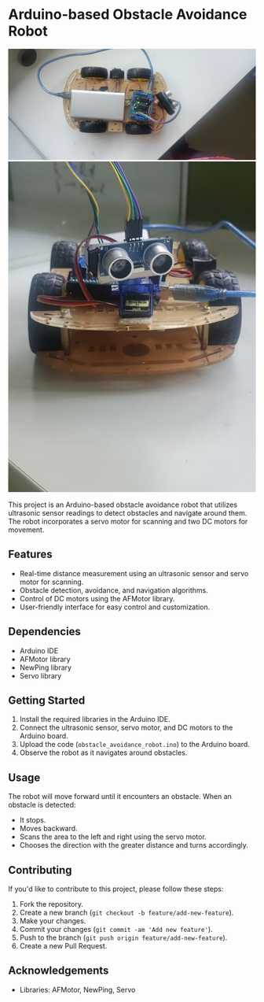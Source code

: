 # Arduino-based Obstacle Avoidance Robot

![img](1.jpeg)
![img](2.jpeg)

This project is an Arduino-based obstacle avoidance robot that utilizes ultrasonic sensor readings to detect obstacles and navigate around them. The robot incorporates a servo motor for scanning and two DC motors for movement.

## Features
- Real-time distance measurement using an ultrasonic sensor and servo motor for scanning.
- Obstacle detection, avoidance, and navigation algorithms.
- Control of DC motors using the AFMotor library.
- User-friendly interface for easy control and customization.

## Dependencies
- Arduino IDE
- AFMotor library
- NewPing library
- Servo library

## Getting Started
1. Install the required libraries in the Arduino IDE.
2. Connect the ultrasonic sensor, servo motor, and DC motors to the Arduino board.
3. Upload the code (`obstacle_avoidance_robot.ino`) to the Arduino board.
4. Observe the robot as it navigates around obstacles.

## Usage
The robot will move forward until it encounters an obstacle. When an obstacle is detected:
- It stops.
- Moves backward.
- Scans the area to the left and right using the servo motor.
- Chooses the direction with the greater distance and turns accordingly.

## Contributing
If you'd like to contribute to this project, please follow these steps:
1. Fork the repository.
2. Create a new branch (`git checkout -b feature/add-new-feature`).
3. Make your changes.
4. Commit your changes (`git commit -am 'Add new feature'`).
5. Push to the branch (`git push origin feature/add-new-feature`).
6. Create a new Pull Request.


## Acknowledgements
- Libraries: AFMotor, NewPing, Servo
